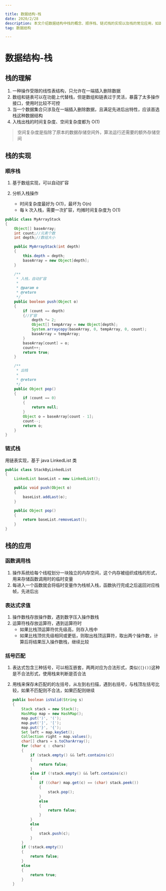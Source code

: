 ```yaml
---

title: 数据结构-栈
date: 2020/2/28
description: 本文介绍数据结构中栈的概念、顺序栈、链式栈的实现以及栈的常见应用，如函数调用栈、表达式求值、括号匹配等
tag: 数据结构

---
```




# 数据结构-栈

## 栈的理解

1. 一种操作受限的线性表结构，只允许在一端插入删除数据
2. 数组和链表可以在功能上代替栈，但是数组和链表过于灵活，暴露了太多操作接口，使用时比较不可控
3. 当一个数据集合只涉及在一端插入删除数据，且满足先进后出特性，应该首选栈这种数据结构
4. 入栈出栈的时间复杂度、空间复杂度都为 O(1)

> 空间复杂度是指除了原本的数据存储空间外，算法运行还需要的额外存储空间

## 栈的实现

### 顺序栈

1. 基于数组实现，可以自动扩容

2. 分析入栈操作
   - 时间复杂度最好为 O(1)，最坏为 O(n)
   - 每 k 次入栈，需要一次扩容，均摊时间复杂度为 O(1)

```java
public class MyArrayStack
{
    Object[] baseArray;
    int count;//元素个数
    int depth;//数组大小

    public MyArrayStack(int depth)
    {
        this.depth = depth;
        baseArray = new Object[depth];
    }

    /**
     * 入栈，自动扩容
     *
     * @param o
     * @return
     */
    public boolean push(Object o)
    {
        if (count == depth)
        {//扩容
            depth *= 2;
            Object[] tempArray = new Object[depth];
            System.arraycopy(baseArray, 0, tempArray, 0, count);
            baseArray = tempArray;
        }
        baseArray[count] = o;
        count++;
        return true;
    }

    /**
     * 出栈
     *
     * @return
     */
    public Object pop()
    {
        if (count == 0)
        {
            return null;
        }
        Object o = baseArray[count - 1];
        count--;
        return o;
    }
}
```



### 链式栈

用链表实现，基于 java LinkedList 类 

```java
public class StackByLinkedList
{
    LinkedList baseList = new LinkedList();

    public void push(Object o)
    {
        baseList.addLast(o);
    }

    public Object pop()
    {
        return baseList.removeLast();
    }
}
```

## 栈的应用

### 函数调用栈

1. 操作系统给每个线程划分一块独立的内存空间，这个内存被组织成栈的形式，用来存储函数调用时的临时变量
2. 每进入一个函数就会将临时变量作为栈帧入栈，函数执行完成之后返回对应栈帧，先进后出

### 表达式求值

1. 操作数栈存放操作数，遇到数字压入操作数栈
2. 运算符栈存放运算符，遇到运算符时
   - 如果比栈顶运算符优先级高，则存入栈中
   - 如果比栈顶优先级相同或更低，则取出栈顶运算符，取出两个操作数，计算后将结果压入操作数栈，继续比较

### 括号匹配

1. 表达式包含三种括号，可以相互嵌套，两两对应为合法形式，类似`{[}()]`这种是不合法形式，使用栈来判断是否合法

2. 用栈来保存未匹配的的左括号，从左到右扫描，遇到右括号，与栈顶左括号比较，如果不匹配则不合法，如果匹配则继续

   ```java
   public boolean isValid(String s)
   {
       Stack stack = new Stack();
       HashMap map = new HashMap();
       map.put(')', '(');
       map.put(']', '[');
       map.put('}', '{'); 
       Set left = map.keySet();
       Collection right = map.values();
       char[] chars = s.toCharArray();
       for (char c : chars)
       {
           if (stack.empty() && left.contains(c))
           {
               return false;
           }
           else if (!stack.empty() && left.contains(c))
           {
               if ((char) map.get(c) == (char) stack.peek())
               {
                   stack.pop();
               }
               else
               {
                   return false;
               }
           }
           else
           {
               stack.push(c);
           }
       }
       if (!stack.empty())
       {
           return false;
       }
       else
       {
           return true;
       }
   }
   ```
   
   